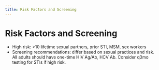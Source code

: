 ```yaml
---
title: Risk Factors and Screening
---
```

# Risk Factors and Screening

* High risk: >10 lifetime sexual partners, prior STI, MSM, sex workers
* Screening recommendations: differ based on sexual practices and risk. All adults should have one-time HIV Ag/Ab, HCV Ab. Consider q3mo testing for STIs if high risk.
